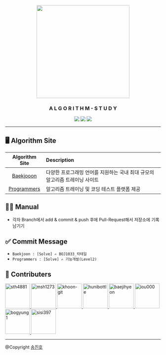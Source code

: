 <div align="center">
  <h3><img src="https://media.vlpt.us/images/exploit017/post/9863e36f-651e-4878-a4e7-53449d4cb93c/algorithm-2.png" height="300"/></h3>
  <h3>A L G O R I T H M - S T U D Y</h3>
  <img src="https://img.shields.io/badge/c++-%2300599C.svg?style=for-the-badge&logo=c%2B%2B&logoColor=white"/>
  <img src="https://img.shields.io/badge/java-%23ED8B00.svg?style=for-the-badge&logo=java&logoColor=white"/>
  <img src="https://img.shields.io/badge/python-3670A0?style=for-the-badge&logo=python&logoColor=ffdd54"/>
</div>

---

## 🖥 Algorithm Site

|              Algorithm Site               | Description                                                                 |
| :---------------------------------------: | :-------------------------------------------------------------------------- |
|   [Baekjooon](https://www.acmicpc.net/)   | 다양한 프로그래밍 언어를 지원하는 국내 최대 규모의 알고리즘 트레이닝 사이트 |
| [Programmers](https://programmers.co.kr/) | 알고리즘 트레이닝 및 코딩 테스트 플랫폼 제공                                |

## 👨‍💻 Manual

- 각자 Branch에서 add & commit & push 후에 Pull-Request해서 저장소에 기록 남기기

## ✅ Commit Message
- `Baekjoon : [Solve] ✍ BOJ1033_칵테일`
- `Programmers : [Solve] ✍ 기능개발(Level2)`

## 🤝 Contributers

<a href = "https://github.com/sth4881">
  <img src="https://avatars.githubusercontent.com/u/46771903?v=4" alt="sth4881" width="80" style="max-width:100%" />
</a>
<a href = "https://github.com/msh1273">
  <img src="https://avatars.githubusercontent.com/u/55138034?v=4" alt="msh1273" width="80" style="max-width:100%" />
</a>
<a href = "https://github.com/khoon-git">
  <img src="https://avatars.githubusercontent.com/u/71899948?v=4" alt="khoon-git" width="80" style="max-width:100%" />
</a>
<a href = "https://github.com/hunibottle">
  <img src="https://avatars.githubusercontent.com/u/96459377?v=4" alt="hunibottle" width="80" style="max-width:100%" />
</a>
<a href = "https://github.com/baejihyeon">
  <img src="https://avatars.githubusercontent.com/u/51259368?v=4" alt="baejihyeon" width="80" style="max-width:100%" />
</a>
<a href = "https://github.com/iou000">
  <img src="https://avatars.githubusercontent.com/u/68727627?v=4" alt="iou000" width="80" style="max-width:100%" />
</a>
<a href = "https://github.com/bogyung1">
  <img src="https://avatars.githubusercontent.com/u/48551273?v=4" alt="bogyung1" width="80" style="max-width:100%" />
</a>
<a href = "https://github.com/sisi397">
  <img src="https://avatars.githubusercontent.com/u/74189924?v=4" alt="sisi397" width="80" style="max-width:100%" />
</a>

<!--
<a href = "https://github.com/Minyoung-Kyung">
  <img src="https://avatars.githubusercontent.com/u/69343164?v=4" alt="Minyoung-Kyung" width="80" style="max-width:100%" />
</a>
<a href = "https://github.com/Turtlegim">
  <img src="https://avatars.githubusercontent.com/u/9133430?v=4" alt="Turtlegim" width="80" style="max-width:100%" />
</a>
<a href = "https://github.com/shimshim485">
  <img src="https://avatars.githubusercontent.com/u/50603345?v=4" alt="shimshim485" width="80" style="max-width:100%" />
</a>
-->

---

@Copyright <a href = "https://github.com/sth4881">송진호</a>
